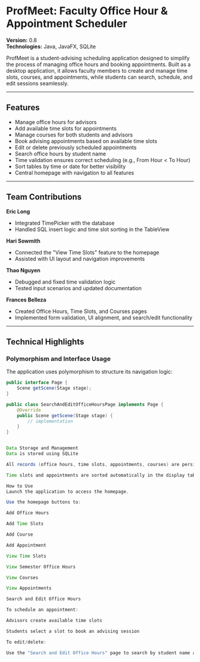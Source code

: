 # ProfMeet: Faculty Office Hour & Appointment Scheduler

**Version:** 0.8  
**Technologies:** Java, JavaFX, SQLite

ProfMeet is a student-advising scheduling application designed to simplify the process of managing office hours and booking appointments. Built as a desktop application, it allows faculty members to create and manage time slots, courses, and appointments, while students can search, schedule, and edit sessions seamlessly.

---

## Features

- Manage office hours for advisors  
- Add available time slots for appointments  
- Manage courses for both students and advisors  
- Book advising appointments based on available time slots  
- Edit or delete previously scheduled appointments  
- Search office hours by student name  
- Time validation ensures correct scheduling (e.g., From Hour < To Hour)  
- Sort tables by time or date for better visibility  
- Central homepage with navigation to all features  

---

## Team Contributions

**Eric Long**  
- Integrated TimePicker with the database  
- Handled SQL insert logic and time slot sorting in the TableView  

**Hari Sowmith**  
- Connected the "View Time Slots" feature to the homepage  
- Assisted with UI layout and navigation improvements  

**Thao Nguyen**  
- Debugged and fixed time validation logic  
- Tested input scenarios and updated documentation  

**Frances Belleza**  
- Created Office Hours, Time Slots, and Courses pages  
- Implemented form validation, UI alignment, and search/edit functionality  

---

## Technical Highlights

### Polymorphism and Interface Usage

The application uses polymorphism to structure its navigation logic:

```java
public interface Page {
    Scene getScene(Stage stage);
}

public class SearchAndEditOfficeHoursPage implements Page {
    @Override
    public Scene getScene(Stage stage) {
        // implementation
    }
}


Data Storage and Management
Data is stored using SQLite

All records (office hours, time slots, appointments, courses) are persistent across sessions

Time slots and appointments are sorted automatically in the display tables

How to Use
Launch the application to access the homepage.

Use the homepage buttons to:

Add Office Hours

Add Time Slots

Add Course

Add Appointment

View Time Slots

View Semester Office Hours

View Courses

View Appointments

Search and Edit Office Hours

To schedule an appointment:

Advisors create available time slots

Students select a slot to book an advising session

To edit/delete:

Use the "Search and Edit Office Hours" page to search by student name and modify existing entries


